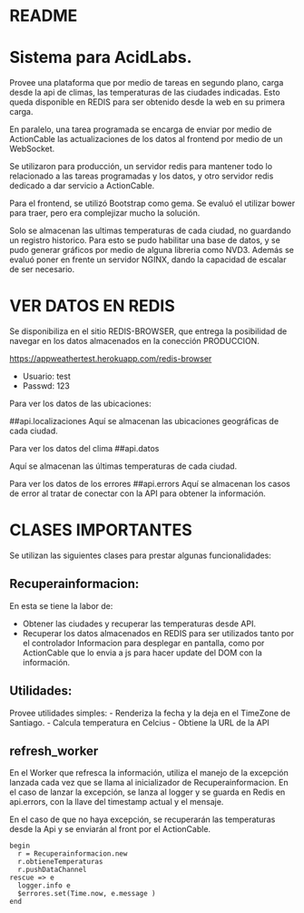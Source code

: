 # README

# Sistema para AcidLabs. 

Provee una plataforma que por medio de tareas en segundo plano, carga desde la api de climas, las temperaturas de las ciudades indicadas. Esto queda disponible en REDIS para ser obtenido desde la web en su primera carga.

En paralelo, una tarea programada se encarga de enviar por medio de ActionCable las actualizaciones de los datos al frontend por medio de un WebSocket.

Se utilizaron para producción, un servidor redis para mantener todo lo relacionado a las tareas programadas y los datos, y otro servidor redis dedicado a dar servicio a ActionCable. 

Para el frontend, se utilizó Bootstrap como gema. Se evaluó el utilizar bower para traer, pero era complejizar mucho la solución.

Solo se almacenan las ultimas temperaturas de cada ciudad, no guardando un registro historico. Para esto se pudo habilitar una base de datos, y se pudo generar gráficos por medio de alguna libreria como NVD3.
Además se evaluó poner en frente un servidor NGINX, dando la capacidad de escalar de ser necesario. 


# VER DATOS EN REDIS
Se disponibiliza en el sitio REDIS-BROWSER, que entrega la posibilidad de navegar en los datos almacenados en la conección PRODUCCION.  

https://appweathertest.herokuapp.com/redis-browser

- Usuario: test 
- Passwd: 123


Para ver los datos de las ubicaciones:

##api.localizaciones 
Aquí se almacenan las ubicaciones geográficas de cada ciudad.


Para ver los datos del clima
##api.datos 

Aquí se almacenan las últimas temperaturas de cada ciudad.


Para ver los datos de los errores
##api.errors
Aquí se almacenan los casos de error al tratar de conectar con la API para obtener la información.


# CLASES IMPORTANTES

Se utilizan las siguientes clases para prestar algunas funcionalidades:

## Recuperainformacion: 

En esta se tiene la labor de:

  - Obtener las ciudades y recuperar las temperaturas desde API. 
  - Recuperar los datos almacenados en REDIS para ser utilizados tanto por el controlador Informacion para desplegar en pantalla, como por ActionCable que lo envia a js para hacer update del DOM con la información. 



## Utilidades: 

Provee utilidades simples:
    - Renderiza la fecha y la deja en el TimeZone de Santiago. 
    - Calcula temperatura en Celcius
    - Obtiene la URL de la API


## refresh_worker

En el Worker que refresca la información, utiliza el manejo de la excepción lanzada cada vez que se llama al inicializador de Recuperainformacion. En el caso de lanzar la excepción, se lanza al logger y se guarda en Redis en api.errors, con la llave del timestamp actual y el mensaje.

En el caso de que no haya excepción, se recuperarán las temperaturas desde la Api y se enviarán al front por el ActionCable.

    begin 
      r = Recuperainformacion.new 
      r.obtieneTemperaturas 
      r.pushDataChannel
    rescue => e 
      logger.info e
      $errores.set(Time.now, e.message )
    end

